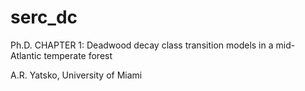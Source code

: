 # serc_dc
Ph.D. CHAPTER 1: Deadwood decay class transition models in a mid-Atlantic temperate forest

A.R. Yatsko, University of Miami
